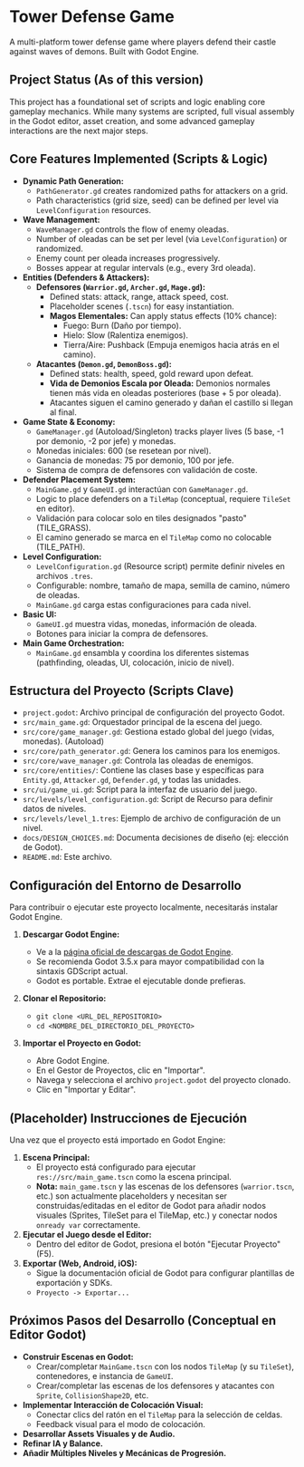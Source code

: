 # Tower Defense Game

A multi-platform tower defense game where players defend their castle against waves of demons.
Built with Godot Engine.

## Project Status (As of this version)

This project has a foundational set of scripts and logic enabling core gameplay mechanics.
While many systems are scripted, full visual assembly in the Godot editor, asset creation,
and some advanced gameplay interactions are the next major steps.

## Core Features Implemented (Scripts & Logic)

*   **Dynamic Path Generation:**
    *   `PathGenerator.gd` creates randomized paths for attackers on a grid.
    *   Path characteristics (grid size, seed) can be defined per level via `LevelConfiguration` resources.
*   **Wave Management:**
    *   `WaveManager.gd` controls the flow of enemy oleadas.
    *   Number of oleadas can be set per level (via `LevelConfiguration`) or randomized.
    *   Enemy count per oleada increases progressively.
    *   Bosses appear at regular intervals (e.g., every 3rd oleada).
*   **Entities (Defenders & Attackers):**
    *   **Defensores (`Warrior.gd`, `Archer.gd`, `Mage.gd`):**
        *   Defined stats: attack, range, attack speed, cost.
        *   Placeholder scenes (`.tscn`) for easy instantiation.
        *   **Magos Elementales:** Can apply status effects (10% chance):
            *   Fuego: Burn (Daño por tiempo).
            *   Hielo: Slow (Ralentiza enemigos).
            *   Tierra/Aire: Pushback (Empuja enemigos hacia atrás en el camino).
    *   **Atacantes (`Demon.gd`, `DemonBoss.gd`):**
        *   Defined stats: health, speed, gold reward upon defeat.
        *   **Vida de Demonios Escala por Oleada:** Demonios normales tienen más vida en oleadas posteriores (base + 5 por oleada).
        *   Atacantes siguen el camino generado y dañan el castillo si llegan al final.
*   **Game State & Economy:**
    *   `GameManager.gd` (Autoload/Singleton) tracks player lives (5 base, -1 por demonio, -2 por jefe) y monedas.
    *   Monedas iniciales: 600 (se resetean por nivel).
    *   Ganancia de monedas: 75 por demonio, 100 por jefe.
    *   Sistema de compra de defensores con validación de coste.
*   **Defender Placement System:**
    *   `MainGame.gd` y `GameUI.gd` interactúan con `GameManager.gd`.
    *   Logic to place defenders on a `TileMap` (conceptual, requiere `TileSet` en editor).
    *   Validación para colocar solo en tiles designados "pasto" (TILE_GRASS).
    *   El camino generado se marca en el `TileMap` como no colocable (TILE_PATH).
*   **Level Configuration:**
    *   `LevelConfiguration.gd` (Resource script) permite definir niveles en archivos `.tres`.
    *   Configurable: nombre, tamaño de mapa, semilla de camino, número de oleadas.
    *   `MainGame.gd` carga estas configuraciones para cada nivel.
*   **Basic UI:**
    *   `GameUI.gd` muestra vidas, monedas, información de oleada.
    *   Botones para iniciar la compra de defensores.
*   **Main Game Orchestration:**
    *   `MainGame.gd` ensambla y coordina los diferentes sistemas (pathfinding, oleadas, UI, colocación, inicio de nivel).

## Estructura del Proyecto (Scripts Clave)

*   `project.godot`: Archivo principal de configuración del proyecto Godot.
*   `src/main_game.gd`: Orquestador principal de la escena del juego.
*   `src/core/game_manager.gd`: Gestiona estado global del juego (vidas, monedas). (Autoload)
*   `src/core/path_generator.gd`: Genera los caminos para los enemigos.
*   `src/core/wave_manager.gd`: Controla las oleadas de enemigos.
*   `src/core/entities/`: Contiene las clases base y específicas para `Entity.gd`, `Attacker.gd`, `Defender.gd`, y todas las unidades.
*   `src/ui/game_ui.gd`: Script para la interfaz de usuario del juego.
*   `src/levels/level_configuration.gd`: Script de Recurso para definir datos de niveles.
*   `src/levels/level_1.tres`: Ejemplo de archivo de configuración de un nivel.
*   `docs/DESIGN_CHOICES.md`: Documenta decisiones de diseño (ej: elección de Godot).
*   `README.md`: Este archivo.

## Configuración del Entorno de Desarrollo

Para contribuir o ejecutar este proyecto localmente, necesitarás instalar Godot Engine.

1.  **Descargar Godot Engine:**
    *   Ve a la [página oficial de descargas de Godot Engine](https://godotengine.org/download/).
    *   Se recomienda Godot 3.5.x para mayor compatibilidad con la sintaxis GDScript actual.
    *   Godot es portable. Extrae el ejecutable donde prefieras.

2.  **Clonar el Repositorio:**
    *   `git clone <URL_DEL_REPOSITORIO>`
    *   `cd <NOMBRE_DEL_DIRECTORIO_DEL_PROYECTO>`

3.  **Importar el Proyecto en Godot:**
    *   Abre Godot Engine.
    *   En el Gestor de Proyectos, clic en "Importar".
    *   Navega y selecciona el archivo `project.godot` del proyecto clonado.
    *   Clic en "Importar y Editar".

## (Placeholder) Instrucciones de Ejecución

Una vez que el proyecto está importado en Godot Engine:

1.  **Escena Principal:**
    *   El proyecto está configurado para ejecutar `res://src/main_game.tscn` como la escena principal.
    *   **Nota:** `main_game.tscn` y las escenas de los defensores (`warrior.tscn`, etc.) son actualmente placeholders y necesitan ser construidas/editadas en el editor de Godot para añadir nodos visuales (Sprites, TileSet para el TileMap, etc.) y conectar nodos `onready var` correctamente.
2.  **Ejecutar el Juego desde el Editor:**
    *   Dentro del editor de Godot, presiona el botón "Ejecutar Proyecto" (F5).
3.  **Exportar (Web, Android, iOS):**
    *   Sigue la documentación oficial de Godot para configurar plantillas de exportación y SDKs.
    *   `Proyecto -> Exportar...`

## Próximos Pasos del Desarrollo (Conceptual en Editor Godot)

*   **Construir Escenas en Godot:**
    *   Crear/completar `MainGame.tscn` con los nodos `TileMap` (y su `TileSet`), contenedores, e instancia de `GameUI`.
    *   Crear/completar las escenas de los defensores y atacantes con `Sprite`, `CollisionShape2D`, etc.
*   **Implementar Interacción de Colocación Visual:**
    *   Conectar clics del ratón en el `TileMap` para la selección de celdas.
    *   Feedback visual para el modo de colocación.
*   **Desarrollar Assets Visuales y de Audio.**
*   **Refinar IA y Balance.**
*   **Añadir Múltiples Niveles y Mecánicas de Progresión.**
